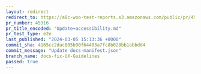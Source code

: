 ```yaml
---
layout: redirect
redirect_to: https://a8c-woo-test-reports.s3.amazonaws.com/public/pr/45316/e2e/index.html
pr_number: 45316
pr_title_encoded: "Update+accessibility.md"
pr_test_type: e2e
last_published: "2024-03-05 15:13:36 +0000"
commit_sha: 4165cc2dac805b90f64403a7fc8b028bb1abbdd4
commit_message: "Update docs-manifest.json"
branch_name: docs-fix-UX-Guidelines
passed: true
---
```

